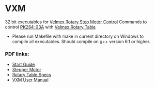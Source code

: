 # VXM
32 bit executables for [Velmex Rotary Step Motor Control](https://www.velmex.com/Products/Controls/VXM_Controller.html) Commands to control [PK264-03A](https://catalog.orientalmotor.com/item/all-categories-legacy-products/tegories-pk-series-2-phase-stepping-motors-legacy-/pk264-03a) with [Velmex Rotary Table](https://www.velmex.com/Products/Rotary_Tables/Motorized-Rotary-Tables.html)

* Please run Makefile with make in current directory on Windows to compile all executables. Should compile on g++ version 6.1 or higher.

### PDF links:
* [Start Guide](https://github.com/ATAM-Anten/vxm/blob/main/docs/Quick%20Start%20Guide.pdf)
* [Stepper Motor](https://github.com/ATAM-Anten/vxm/blob/main/docs/PK264-03A_StepperMotor.pdf)
* [Rotary Table Specs](https://github.com/ATAM-Anten/vxm/blob/main/docs/Rotary%20Tables%20Spec%20Overview.pdf)
* [VXM User Manual](https://github.com/ATAM-Anten/vxm/blob/main/docs/vxm2_users_man.pdf)
